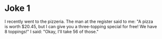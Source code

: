 # Joke 1
I recently went to the pizzeria. The man at the register said to me: "A pizza is worth $20.45, but I can give you a three-topping special for free! We have 8 toppings!"
I said: "Okay, I'll take 56 of those."
